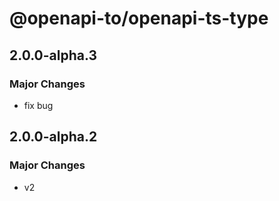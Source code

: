 # @openapi-to/openapi-ts-type

## 2.0.0-alpha.3

### Major Changes

- fix bug

## 2.0.0-alpha.2

### Major Changes

- v2
